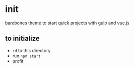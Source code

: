 # init
barebones theme to start quick projects with gulp and vue.js

## to initialize
- `cd` to this directory
- run `npm start`
- profit
